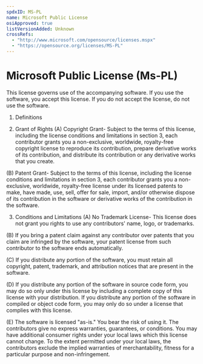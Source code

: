 ```yaml
---
spdxID: MS-PL
name: Microsoft Public License
osiApproved: true
listVersionAdded: Unknown
crossRefs: 
  - "http://www.microsoft.com/opensource/licenses.mspx"
  - "https://opensource.org/licenses/MS-PL"
---
```


# Microsoft Public License (Ms-PL)

This license governs use of the accompanying software. If you use the software, you accept this license. If you do not accept the license, do not use the software.

1. Definitions

2. Grant of Rights
  (A) Copyright Grant- Subject to the terms of this license, including the license conditions and limitations in section 3, each contributor grants you a non-exclusive, worldwide, royalty-free copyright license to reproduce its contribution, prepare derivative works of its contribution, and distribute its contribution or any derivative works that you create.

  (B) Patent Grant- Subject to the terms of this license, including the license conditions and limitations in section 3, each contributor grants you a non-exclusive, worldwide, royalty-free license under its licensed patents to make, have made, use, sell, offer for sale, import, and/or otherwise dispose of its contribution in the software or derivative works of the contribution in the software.

3. Conditions and Limitations
  (A) No Trademark License- This license does not grant you rights to use any contributors' name, logo, or trademarks.

  (B) If you bring a patent claim against any contributor over patents that you claim are infringed by the software, your patent license from such contributor to the software ends automatically.

  (C) If you distribute any portion of the software, you must retain all copyright, patent, trademark, and attribution notices that are present in the software.

  (D) If you distribute any portion of the software in source code form, you may do so only under this license by including a complete copy of this license with your distribution. If you distribute any portion of the software in compiled or object code form, you may only do so under a license that complies with this license.

  (E) The software is licensed "as-is." You bear the risk of using it. The contributors give no express warranties, guarantees, or conditions. You may have additional consumer rights under your local laws which this license cannot change. To the extent permitted under your local laws, the contributors exclude the implied warranties of merchantability, fitness for a particular purpose and non-infringement.
